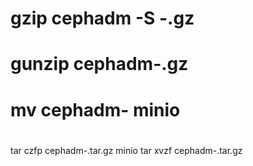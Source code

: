 # gzip cephadm -S -.gz
# gunzip cephadm-.gz
# mv cephadm- minio

#
tar czfp cephadm-.tar.gz minio
tar xvzf cephadm-.tar.gz

